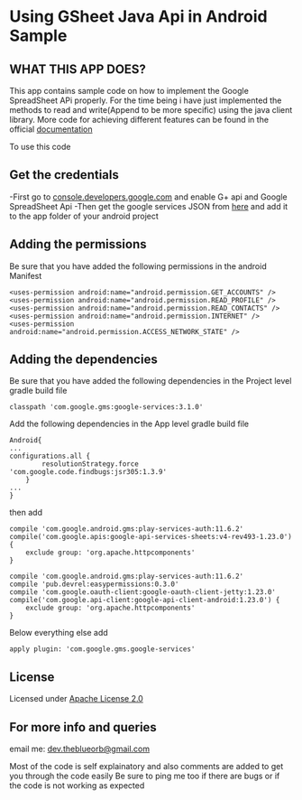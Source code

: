 # Using GSheet Java Api in Android Sample

##  WHAT THIS APP DOES?

 This app contains sample code on how to implement the Google SpreadSheet APi properly. For the time being i have just implemented the methods to read and write(Append to be more specific) using the java client library.
 More code for achieving different features can be found in the official [documentation](https://developers.google.com/sheets/api/reference/rest/)
 
To use this code

##  Get the credentials
-First go to 
[console.developers.google.com](https://console.developers.google.com)
and enable G+ api and Google SpreadSheet Api
-Then get the google services JSON from [here](https://developers.google.com/mobile/add?platform=android&cntapi=signin&cnturl=https:%2F%2Fdevelopers.google.com%2Fidentity%2Fsign-in%2Fandroid%2Fsign-in%3Fconfigured%3Dtrue&cntlbl=Continue%20Adding%20Sign-In) and add it to the app folder of your android project


##  Adding the permissions 
Be sure that you have added the following permissions in the android Manifest
 
	
	<uses-permission android:name="android.permission.GET_ACCOUNTS" />
    <uses-permission android:name="android.permission.READ_PROFILE" />
    <uses-permission android:name="android.permission.READ_CONTACTS" />
    <uses-permission android:name="android.permission.INTERNET" />
    <uses-permission android:name="android.permission.ACCESS_NETWORK_STATE" />
	
	
##  Adding the dependencies
Be sure that you have added the following dependencies in the Project level gradle build file

	classpath 'com.google.gms:google-services:3.1.0'		
 
Add the following dependencies in the App level gradle build file
	
	
	Android{
	...
	configurations.all {
			resolutionStrategy.force 'com.google.code.findbugs:jsr305:1.3.9'
		}
	...
	}		
	
	
	
	
then add
	
	
	
	compile 'com.google.android.gms:play-services-auth:11.6.2'
    compile('com.google.apis:google-api-services-sheets:v4-rev493-1.23.0') {
        exclude group: 'org.apache.httpcomponents'
    }

    compile 'com.google.android.gms:play-services-auth:11.6.2'
    compile 'pub.devrel:easypermissions:0.3.0'
    compile 'com.google.oauth-client:google-oauth-client-jetty:1.23.0'
    compile('com.google.api-client:google-api-client-android:1.23.0') {
        exclude group: 'org.apache.httpcomponents'
    }
		
	
	
Below everything else add
	
	
	apply plugin: 'com.google.gms.google-services'



##  License

Licensed under [Apache License 2.0](http://www.apache.org/licenses/LICENSE-2.0)

##  For more info and queries 

email me:  dev.theblueorb@gmail.com

Most of the code is self explainatory and also comments are added to get you through the code easily 
Be sure to ping me too if there are bugs or if the code is not working as expected 